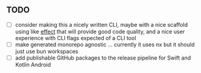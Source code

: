 ## TODO

- [ ] consider making this a nicely written CLI, maybe with a nice scaffold using like [effect](https://effect.website/docs/getting-started/create-effect-app/#cli) that will provide good code quality, and a nice user experience with CLI flags expected of a CLI tool
- [ ] make generated monorepo agnostic ... currently it uses nx but it should just use bun workspaces
- [ ] add publishable GitHub packages to the release pipeline for Swift and Kotlin Android
